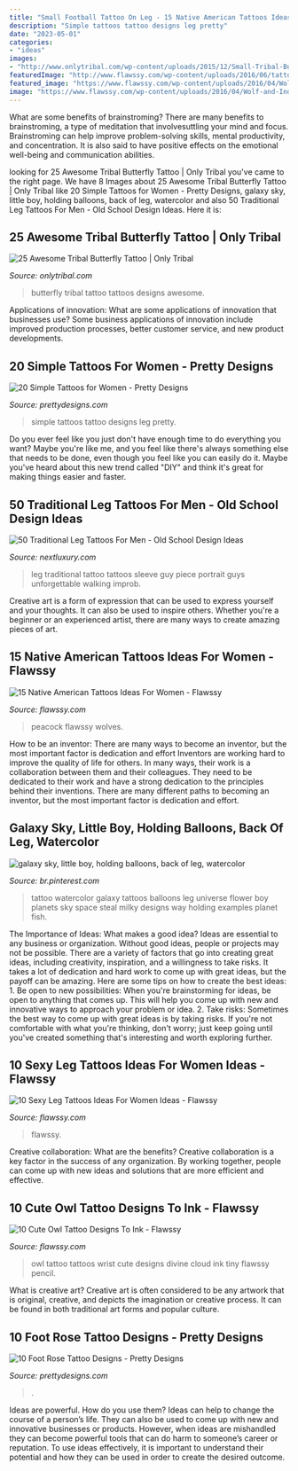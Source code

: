```yaml
---
title: "Small Football Tattoo On Leg - 15 Native American Tattoos Ideas For Women"
description: "Simple tattoos tattoo designs leg pretty"
date: "2023-05-01"
categories:
- "ideas"
images:
- "http://www.onlytribal.com/wp-content/uploads/2015/12/Small-Tribal-Butterfly-Tattoos.jpg"
featuredImage: "http://www.flawssy.com/wp-content/uploads/2016/06/tattoos-for-women-small-leg-2016.jpg"
featured_image: "https://www.flawssy.com/wp-content/uploads/2016/04/Wolf-and-Indian-Feathers-Tattoo.jpg"
image: "https://www.flawssy.com/wp-content/uploads/2016/04/Wolf-and-Indian-Feathers-Tattoo.jpg"
---
```



What are some benefits of brainstroming?
There are many benefits to brainstroming, a type of meditation that involvesuttling your mind and focus. Brainstroming can help improve problem-solving skills, mental productivity, and concentration. It is also said to have positive effects on the emotional well-being and communication abilities.

	

		
looking for 25 Awesome Tribal Butterfly Tattoo | Only Tribal you've came to the right page. We have 8 Images about 25 Awesome Tribal Butterfly Tattoo | Only Tribal like 20 Simple Tattoos for Women - Pretty Designs, galaxy sky, little boy, holding balloons, back of leg, watercolor and also 50 Traditional Leg Tattoos For Men - Old School Design Ideas. Here it is:
		
    
## 25 Awesome Tribal Butterfly Tattoo | Only Tribal

<img loading=lazy src="http://www.onlytribal.com/wp-content/uploads/2015/12/Small-Tribal-Butterfly-Tattoos.jpg" onerror="this.onerror=null;this.src='https://tse4.mm.bing.net/th?id=OIP.EVpF1yIedIkCIIoQYr4k5gHaLH&amp;pid=15.1';" alt="25 Awesome Tribal Butterfly Tattoo | Only Tribal">

_Source: onlytribal.com_

>butterfly tribal tattoo tattoos designs awesome. 

	

Applications of innovation: What are some applications of innovation that businesses use?
Some business applications of innovation include improved production processes, better customer service, and new product developments.

    
## 20 Simple Tattoos For Women - Pretty Designs

<img loading=lazy src="https://www.prettydesigns.com/wp-content/uploads/2015/08/20-simple-tattoos-for-women17.jpg" onerror="this.onerror=null;this.src='https://tse3.mm.bing.net/th?id=OIP.MXoLmHwggNeyOPSebf6bGgHaLs&amp;pid=15.1';" alt="20 Simple Tattoos for Women - Pretty Designs">

_Source: prettydesigns.com_

>simple tattoos tattoo designs leg pretty. 

	

Do you ever feel like you just don't have enough time to do everything you want? Maybe you're like me, and you feel like there's always something else that needs to be done, even though you feel like you can easily do it. Maybe you've heard about this new trend called "DIY" and think it's great for making things easier and faster.

    
## 50 Traditional Leg Tattoos For Men - Old School Design Ideas

<img loading=lazy src="http://nextluxury.com/wp-content/uploads/guy-with-awesome-traditional-leg-sleeve-tattoo-design.jpg" onerror="this.onerror=null;this.src='https://tse4.mm.bing.net/th?id=OIP.w_vGCQ_Tr8xqiLeqbeAhiwAAAA&amp;pid=15.1';" alt="50 Traditional Leg Tattoos For Men - Old School Design Ideas">

_Source: nextluxury.com_

>leg traditional tattoo tattoos sleeve guy piece portrait guys unforgettable walking improb. 

	

Creative art is a form of expression that can be used to express yourself and your thoughts. It can also be used to inspire others. Whether you're a beginner or an experienced artist, there are many ways to create amazing pieces of art.

    
## 15 Native American Tattoos Ideas For Women - Flawssy

<img loading=lazy src="https://www.flawssy.com/wp-content/uploads/2016/04/Wolf-and-Indian-Feathers-Tattoo.jpg" onerror="this.onerror=null;this.src='https://tse3.mm.bing.net/th?id=OIP.__iDRYJ4glDnxnwrth8aMQHaKQ&amp;pid=15.1';" alt="15 Native American Tattoos Ideas For Women - Flawssy">

_Source: flawssy.com_

>peacock flawssy wolves. 

	

How to be an inventor: There are many ways to become an inventor, but the most important factor is dedication and effort
Inventors are working hard to improve the quality of life for others. In many ways, their work is a collaboration between them and their colleagues. They need to be dedicated to their work and have a strong dedication to the principles behind their inventions. There are many different paths to becoming an inventor, but the most important factor is dedication and effort.

    
## Galaxy Sky, Little Boy, Holding Balloons, Back Of Leg, Watercolor

<img loading=lazy src="https://i.pinimg.com/736x/71/c5/33/71c53317e53d09bb790fb08a12c2e4fc.jpg" onerror="this.onerror=null;this.src='https://tse1.mm.bing.net/th?id=OIP.AO3waHKGNkoIokh2bptuSAHaMI&amp;pid=15.1';" alt="galaxy sky, little boy, holding balloons, back of leg, watercolor">

_Source: br.pinterest.com_

>tattoo watercolor galaxy tattoos balloons leg universe flower boy planets sky space steal milky designs way holding examples planet fish. 

	

The Importance of Ideas: What makes a good idea?
Ideas are essential to any business or organization. Without good ideas, people or projects may not be possible. There are a variety of factors that go into creating great ideas, including creativity, inspiration, and a willingness to take risks. It takes a lot of dedication and hard work to come up with great ideas, but the payoff can be amazing. Here are some tips on how to create the best ideas: 1. Be open to new possibilities: When you're brainstorming for ideas, be open to anything that comes up. This will help you come up with new and innovative ways to approach your problem or idea. 2. Take risks: Sometimes the best way to come up with great ideas is by taking risks. If you're not comfortable with what you're thinking, don't worry; just keep going until you've created something that's interesting and worth exploring further. 
    
## 10 Sexy Leg Tattoos Ideas For Women Ideas - Flawssy

<img loading=lazy src="http://www.flawssy.com/wp-content/uploads/2016/06/tattoos-for-women-small-leg-2016.jpg" onerror="this.onerror=null;this.src='https://tse1.mm.bing.net/th?id=OIP.No6IZs4OP0xnmSolZs2kEAHaJ3&amp;pid=15.1';" alt="10 Sexy Leg Tattoos Ideas For Women Ideas - Flawssy">

_Source: flawssy.com_

>flawssy. 

	

Creative collaboration: What are the benefits?
Creative collaboration is a key factor in the success of any organization. By working together, people can come up with new ideas and solutions that are more efficient and effective.

    
## 10 Cute Owl Tattoo Designs To Ink - Flawssy

<img loading=lazy src="http://flawssy.com/wp-content/uploads/2016/06/Small-Owl-Wrist-Tattoo.jpg" onerror="this.onerror=null;this.src='https://tse3.mm.bing.net/th?id=OIP.Wwm7HpvlZIsTaDMmCyFrTQHaMZ&amp;pid=15.1';" alt="10 Cute Owl Tattoo Designs To Ink - Flawssy">

_Source: flawssy.com_

>owl tattoo tattoos wrist cute designs divine cloud ink tiny flawssy pencil. 

	

What is creative art?
Creative art is often considered to be any artwork that is original, creative, and depicts the imagination or creative process. It can be found in both traditional art forms and popular culture.

    
## 10 Foot Rose Tattoo Designs - Pretty Designs

<img loading=lazy src="https://www.prettydesigns.com/wp-content/uploads/2015/01/Floral-Tattoo.jpg" onerror="this.onerror=null;this.src='https://tse3.mm.bing.net/th?id=OIP.cjmfndMmaR5GditmbD5puQHaLH&amp;pid=15.1';" alt="10 Foot Rose Tattoo Designs - Pretty Designs">

_Source: prettydesigns.com_

>. 

	

Ideas are powerful. How do you use them?
Ideas can help to change the course of a person’s life. They can also be used to come up with new and innovative businesses or products. However, when ideas are mishandled they can become powerful tools that can do harm to someone’s career or reputation. To use ideas effectively, it is important to understand their potential and how they can be used in order to create the desired outcome.

